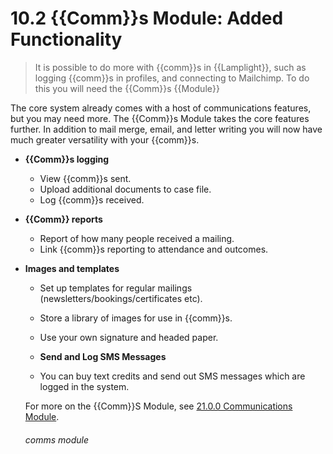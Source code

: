 # 10.2 {{Comm}}s Module: Added Functionality

> It is possible to do more with {{comm}}s in {{Lamplight}}, such as logging {{comm}}s in profiles, and connecting to Mailchimp. To do this you will need the {{Comm}}s {{Module}}

The core system already comes with a host of communications features, but you may need more. The {{Comm}}s Module takes the core features further. In addition to mail merge, email, and letter writing you will now have much greater versatility with your {{comm}}s. 

- **{{Comm}}s logging**

   - View {{comm}}s sent.
   - Upload additional documents to case file.
   - Log {{comm}}s received.

- **{{Comm}} reports**

   - Report of how many people received a mailing.
   - Link {{comm}}s reporting to attendance and outcomes.

- **Images and templates**

   - Set up templates for regular mailings (newsletters/bookings/certificates etc).
   - Store a library of images for use in {{comm}}s.
   - Use your own signature and headed paper.
   
  - **Send and Log SMS Messages**
  
   - You can buy text credits and send out SMS messages which are logged in the system.
    
    
    For more on the {{Comm}}S Module, see [21.0.0 Communications Module](/help/index/p/21.0.0).
    
    ###### comms module
